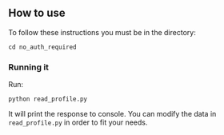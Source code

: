 ## How to use
To follow these instructions you must be in the directory:
```
cd no_auth_required
```

### Running it
Run:
```
python read_profile.py
```
It will print the response to console. You can modify the data in `read_profile.py` in order to fit your needs.